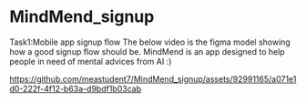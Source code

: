 # MindMend_signup
Task1:Mobile app signup flow The below video is the figma model showing how a good signup flow should be.  MindMend is an app designed to help people in need of mental advices from AI :)


https://github.com/meastudent7/MindMend_signup/assets/92991165/a071e1d0-222f-4f12-b63a-d9bdf1b03cab



